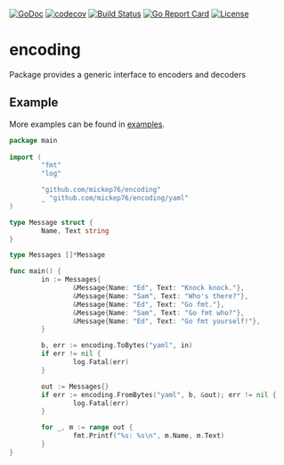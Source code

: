 [![GoDoc](https://godoc.org/github.com/mickep76/encoding?status.svg)](https://godoc.org/github.com/mickep76/encoding)
[![codecov](https://codecov.io/gh/mickep76/encoding/branch/master/graph/badge.svg)](https://codecov.io/gh/mickep76/encoding)
[![Build Status](https://travis-ci.org/mickep76/encoding.svg?branch=master)](https://travis-ci.org/mickep76/encoding)
[![Go Report Card](https://goreportcard.com/badge/github.com/mickep76/encoding)](https://goreportcard.com/report/github.com/mickep76/encoding)
[![License](https://img.shields.io/badge/License-Apache%202.0-blue.svg)](https://github.com/mickep76/mlfmt/blob/master/LICENSE)

# encoding

Package provides a generic interface to encoders and decoders

## Example

More examples can be found in [examples](https://github.com/mickep76/encoding/tree/master/examples).

```go
package main
  
import (
        "fmt"
        "log"

        "github.com/mickep76/encoding"
        _ "github.com/mickep76/encoding/yaml"
)

type Message struct {
        Name, Text string
}

type Messages []*Message

func main() {
        in := Messages{
                &Message{Name: "Ed", Text: "Knock knock."},
                &Message{Name: "Sam", Text: "Who's there?"},
                &Message{Name: "Ed", Text: "Go fmt."},
                &Message{Name: "Sam", Text: "Go fmt who?"},
                &Message{Name: "Ed", Text: "Go fmt yourself!"},
        }

        b, err := encoding.ToBytes("yaml", in)
        if err != nil {
                log.Fatal(err)
        }

        out := Messages{}
        if err := encoding.FromBytes("yaml", b, &out); err != nil {
                log.Fatal(err)
        }

        for _, m := range out {
                fmt.Printf("%s: %s\n", m.Name, m.Text)
        }
}
```
